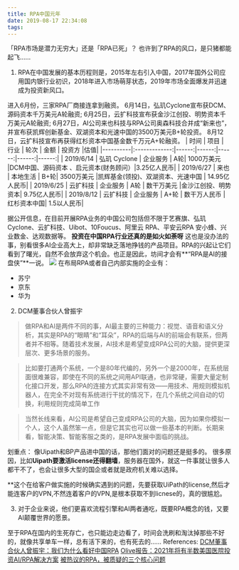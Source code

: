 ```yaml
---
title: RPA中国元年
date: 2019-08-17 22:34:08
tags:
---
```

「RPA市场是潜力无穷大」还是「RPA已死」？
也许到了RPA的风口，是只猪都能起飞……

1. RPA在中国发展的基本历程则是，2015年左右引入中国，2017年国外公司应用国内银行业初识，2018年进入市场萌芽状态，2019年市场全面爆发并迅速成为投资新风口。

进入6月份，三家RPA厂商接连拿到融资。
6月14日，弘玑Cyclone宣布获DCM、源码资本千万美元A轮融资;
6月25日，云扩科技宣布获金沙江创投、明势资本千万美元A轮融资;
6月27日，AI公司来也科技与RPA公司奥森科技合并成“新来也”，并宣布获凯辉创新基金、双湖资本和光速中国的3500万美元B+轮投资。
8月12日，云扩科技宣布再获得红杉资本中国基金数千万元A+轮融资。
| 时间 |     项目    |  行业 | 轮次 | 金额 | 投资方 |估值|
|----------|:-------------:|------:|------:|------:|------:|------:|
| 2019/6/14 |  弘玑 Cyclone |  企业服务 | A轮| 1000万美元 |DCM中国、源码资本 、启元资本(财务顾问）|3.25亿人民币|
| 2019/6/27 |     来也    |  本地生活 | B+轮| 3500万美元 |凯辉基金(领投)、双湖资本、光速中国 | 14.95亿人民币|
| 2019/6/25 |     云扩科技    |  企业服务 | A轮 | 数干万美元 |金沙江创投、明势资本| 9.75亿人民币|
| 2019/8/12 |     云扩科技    |  企业服务 | A+轮 | 数干万人民币 | 红杉资本中国| 1.5以人民币|

据公开信息，在目前开展RPA业务的中国公司包括但不限于艺赛旗、弘玑Cyclone、云扩科技、Uibot、10Foucus、阿里云 RPA、平安云RPA 安小蜂、兴业数金、达观数据等。
**投资在中国RPA行业还真的是如火如荼呀**
这也是没办法的事，别看很多AI企业高大上，却非常缺乏落地挣钱的产品项目。RPA的兴起让它们看到了曙光，自然不会放弃这个机会。也正是因此，坊间才会有**“RPA是AI的接盘侠”**一说。
![](https://upload-images.jianshu.io/upload_images/2956070-806f8ec6105ffda6.png?imageMogr2/auto-orient/strip%7CimageView2/2/w/1240)
在布局RPA或者自己内部实施的企业有：
*   苏宁
*   京东
*   华为

2. DCM董事合伙人曾振宇
> 做RPA和AI是两件不同的事，AI最主要的三种能力：视觉、语音和语义分析，其实是RPA的“眼睛”和“耳朵”，RPA的后端与AI的前端会有联系，但两者并不相等。随着技术发展，AI技术是希望变成RPA公司的大脑，提供更深层次、更多场景的服务。

> 比如要打通两个系统，一个是80年代编的，另外一个是2000年，在系统层面很难兼容，即使在不同的系统之间用API联通，也非常硬，需要大量定制化接口开发，那么RPA的连接方式其实非常有效——用技术、用规则模拟机器人，在完全不对现有系统进行干扰的情况下，在几个系统之间自动的切换，利用规则完成简单工作

> 当然长线来看，AI公司是希望自己变成RPA公司的大脑，因为如果你模拟一个人，这个人虽然笨一点，但是它其实也可以做一些基本的判断。长期来看，智能决策、智能客服之类的，是RPA发展中面临的挑战。

划重点：
像Uipath和BP产品进中国的话，那他们面对的问题还是挺多的。
很多原因，比如**Uipath要激活license还得翻墙**，服务器在国外，就这一件事就让很多人都干不了，也会让很多大型的国企或者就是政府机关难以选择。

**这个在给客户做实施的时候确实遇到的问题，先要获取UiPath的license,然后才能连客户的VPN,不然连着客户的VPN,是根本获取不到licnese的，真的很尴尬。

3. 对于企业来说，他们更喜欢流程引擎和AI两者通吃，既要RPA概念的钱，又要AI颠覆世界的愿景。

至于RPA在国内的生死存亡，也只能边走边看了，时间会洗刷和淘汰掉那些不好的，就像共享单车一样，总有活下来的，也有死去的……
References:
[DCM董事合伙人曾振宇：我们为什么看好中国RPA](http://www.sohu.com/a/330218492_114778)
[Olive报告：2021年将有半数美国医院投资AI/RPA解决方案](http://www.stdaily.com/qykj/qianyan/2019-08/14/content_781388.shtml)
[被热议的RPA，被质疑的三个核心问题](https://36kr.com/p/5232951)



